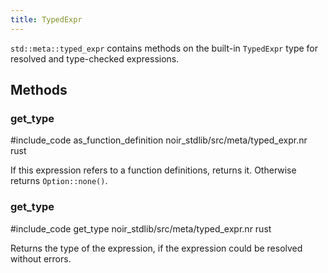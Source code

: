 ```yaml
---
title: TypedExpr
---
```


`std::meta::typed_expr` contains methods on the built-in `TypedExpr` type for resolved and type-checked expressions.

## Methods

### get_type

#include_code as_function_definition noir_stdlib/src/meta/typed_expr.nr rust

If this expression refers to a function definitions, returns it. Otherwise returns `Option::none()`.

### get_type

#include_code get_type noir_stdlib/src/meta/typed_expr.nr rust

Returns the type of the expression, if the expression could be resolved without errors.